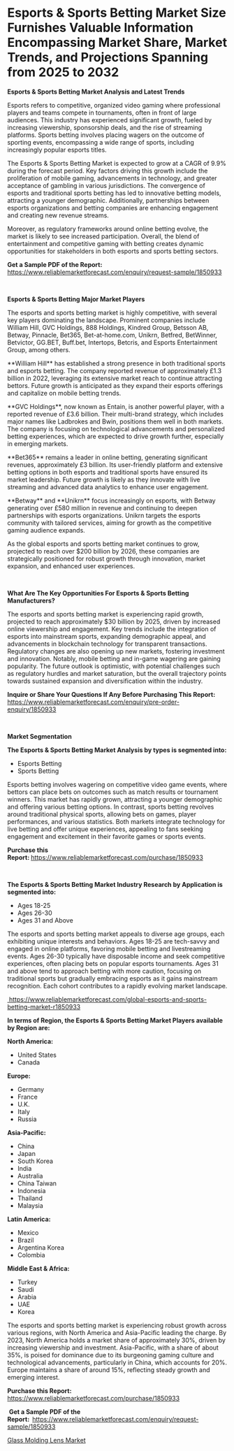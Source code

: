 <p><h1>Esports & Sports Betting Market Size Furnishes Valuable Information Encompassing Market Share, Market Trends, and Projections Spanning from 2025 to 2032</h1></p><p><strong>Esports & Sports Betting Market Analysis and Latest Trends</strong></p>
<p><p>Esports refers to competitive, organized video gaming where professional players and teams compete in tournaments, often in front of large audiences. This industry has experienced significant growth, fueled by increasing viewership, sponsorship deals, and the rise of streaming platforms. Sports betting involves placing wagers on the outcome of sporting events, encompassing a wide range of sports, including increasingly popular esports titles. </p><p>The Esports & Sports Betting Market is expected to grow at a CAGR of 9.9% during the forecast period. Key factors driving this growth include the proliferation of mobile gaming, advancements in technology, and greater acceptance of gambling in various jurisdictions. The convergence of esports and traditional sports betting has led to innovative betting models, attracting a younger demographic. Additionally, partnerships between esports organizations and betting companies are enhancing engagement and creating new revenue streams. </p><p>Moreover, as regulatory frameworks around online betting evolve, the market is likely to see increased participation. Overall, the blend of entertainment and competitive gaming with betting creates dynamic opportunities for stakeholders in both esports and sports betting sectors.</p></p>
<p><strong>Get a Sample PDF of the Report:&nbsp;</strong> <a href="https://www.reliablemarketforecast.com/enquiry/request-sample/1850933?utm_campaign=3357&utm_medium=2&utm_source=Github&utm_content=ia&utm_term=26032025&utm_id=esports-sports-betting">https://www.reliablemarketforecast.com/enquiry/request-sample/1850933</a></p>
<p>&nbsp;</p>
<p><strong>Esports & Sports Betting Major Market Players</strong></p>
<p><p>The esports and sports betting market is highly competitive, with several key players dominating the landscape. Prominent companies include William Hill, GVC Holdings, 888 Holdings, Kindred Group, Betsson AB, Betway, Pinnacle, Bet365, Bet-at-home.com, Unikrn, Betfred, BetWinner, Betvictor, GG.BET, Buff.bet, Intertops, Betcris, and Esports Entertainment Group, among others.</p><p>**William Hill** has established a strong presence in both traditional sports and esports betting. The company reported revenue of approximately £1.3 billion in 2022, leveraging its extensive market reach to continue attracting bettors. Future growth is anticipated as they expand their esports offerings and capitalize on mobile betting trends.</p><p>**GVC Holdings**, now known as Entain, is another powerful player, with a reported revenue of £3.6 billion. Their multi-brand strategy, which includes major names like Ladbrokes and Bwin, positions them well in both markets. The company is focusing on technological advancements and personalized betting experiences, which are expected to drive growth further, especially in emerging markets.</p><p>**Bet365** remains a leader in online betting, generating significant revenues, approximately £3 billion. Its user-friendly platform and extensive betting options in both esports and traditional sports have ensured its market leadership. Future growth is likely as they innovate with live streaming and advanced data analytics to enhance user engagement.</p><p>**Betway** and **Unikrn** focus increasingly on esports, with Betway generating over £580 million in revenue and continuing to deepen partnerships with esports organizations. Unikrn targets the esports community with tailored services, aiming for growth as the competitive gaming audience expands.</p><p>As the global esports and sports betting market continues to grow, projected to reach over $200 billion by 2026, these companies are strategically positioned for robust growth through innovation, market expansion, and enhanced user experiences.</p></p>
<p>&nbsp;</p>
<p><strong>What Are The Key Opportunities For Esports & Sports Betting Manufacturers?</strong></p>
<p><p>The esports and sports betting market is experiencing rapid growth, projected to reach approximately $30 billion by 2025, driven by increased online viewership and engagement. Key trends include the integration of esports into mainstream sports, expanding demographic appeal, and advancements in blockchain technology for transparent transactions. Regulatory changes are also opening up new markets, fostering investment and innovation. Notably, mobile betting and in-game wagering are gaining popularity. The future outlook is optimistic, with potential challenges such as regulatory hurdles and market saturation, but the overall trajectory points towards sustained expansion and diversification within the industry.</p></p>
<p><strong>Inquire or Share Your Questions If Any Before Purchasing This Report:</strong> <a href="https://www.reliablemarketforecast.com/enquiry/pre-order-enquiry/1850933?utm_campaign=3357&utm_medium=2&utm_source=Github&utm_content=ia&utm_term=26032025&utm_id=esports-sports-betting">https://www.reliablemarketforecast.com/enquiry/pre-order-enquiry/1850933</a></p>
<p>&nbsp;</p>
<p><strong>Market Segmentation</strong></p>
<p><strong>The Esports & Sports Betting Market Analysis by types is segmented into:</strong></p>
<p><ul><li>Esports Betting</li><li>Sports Betting</li></ul></p>
<p><p>Esports betting involves wagering on competitive video game events, where bettors can place bets on outcomes such as match results or tournament winners. This market has rapidly grown, attracting a younger demographic and offering various betting options. In contrast, sports betting revolves around traditional physical sports, allowing bets on games, player performances, and various statistics. Both markets integrate technology for live betting and offer unique experiences, appealing to fans seeking engagement and excitement in their favorite games or sports events.</p></p>
<p><strong>Purchase this Report:&nbsp;</strong><a href="https://www.reliablemarketforecast.com/purchase/1850933?utm_campaign=3357&utm_medium=2&utm_source=Github&utm_content=ia&utm_term=26032025&utm_id=esports-sports-betting">https://www.reliablemarketforecast.com/purchase/1850933</a></p>
<p>&nbsp;</p>
<p><strong>The Esports & Sports Betting Market Industry Research by Application is segmented into:</strong></p>
<p><ul><li>Ages 18-25</li><li>Ages 26-30</li><li>Ages 31 and Above</li></ul></p>
<p><p>The esports and sports betting market appeals to diverse age groups, each exhibiting unique interests and behaviors. Ages 18-25 are tech-savvy and engaged in online platforms, favoring mobile betting and livestreaming events. Ages 26-30 typically have disposable income and seek competitive experiences, often placing bets on popular esports tournaments. Ages 31 and above tend to approach betting with more caution, focusing on traditional sports but gradually embracing esports as it gains mainstream recognition. Each cohort contributes to a rapidly evolving market landscape.</p></p>
<p><a href="https://www.reliablemarketforecast.com/global-esports-and-sports-betting-market-r1850933?utm_campaign=3357&utm_medium=2&utm_source=Github&utm_content=ia&utm_term=26032025&utm_id=esports-sports-betting">&nbsp;https://www.reliablemarketforecast.com/global-esports-and-sports-betting-market-r1850933</a></p>
<p><strong>In terms of Region, the Esports & Sports Betting Market Players available by Region are:</strong></p>
<p>
    <p> <strong> North America: </strong>
        <ul>
            <li>United States</li>
            <li>Canada</li>
        </ul>
        </p> 
    <p> <strong> Europe: </strong>
        <ul>
            <li>Germany</li>
            <li>France</li>
            <li>U.K.</li>
            <li>Italy</li>
            <li>Russia</li>
        </ul>
        </p> 
    <p> <strong> Asia-Pacific: </strong>
        <ul>
            <li>China</li>
            <li>Japan</li>
            <li>South Korea</li>
            <li>India</li>
            <li>Australia</li>
            <li>China Taiwan</li>
            <li>Indonesia</li>
            <li>Thailand</li>
            <li>Malaysia</li>
        </ul>
        </p> 
    <p> <strong> Latin America: </strong>
        <ul>
            <li>Mexico</li>
            <li>Brazil</li>
            <li>Argentina Korea</li>
            <li>Colombia</li>
        </ul>
        </p> 
    <p> <strong> Middle East & Africa: </strong>
        <ul>
            <li>Turkey</li>
            <li>Saudi</li>
            <li>Arabia</li>
            <li>UAE</li>
            <li>Korea</li>
        </ul>
    </p>
    </p>
<p><p>The esports and sports betting market is experiencing robust growth across various regions, with North America and Asia-Pacific leading the charge. By 2023, North America holds a market share of approximately 30%, driven by increasing viewership and investment. Asia-Pacific, with a share of about 35%, is poised for dominance due to its burgeoning gaming culture and technological advancements, particularly in China, which accounts for 20%. Europe maintains a share of around 15%, reflecting steady growth and emerging interest.</p></p>
<p><strong>Purchase this Report: </strong><a href="https://www.reliablemarketforecast.com/purchase/1850933?utm_campaign=3357&utm_medium=2&utm_source=Github&utm_content=ia&utm_term=26032025&utm_id=esports-sports-betting">https://www.reliablemarketforecast.com/purchase/1850933</a></p>
<p>&nbsp;<strong>Get a Sample PDF of the Report:&nbsp;&nbsp;</strong><a href="https://www.reliablemarketforecast.com/enquiry/request-sample/1850933?utm_campaign=3357&utm_medium=2&utm_source=Github&utm_content=ia&utm_term=26032025&utm_id=esports-sports-betting">https://www.reliablemarketforecast.com/enquiry/request-sample/1850933</a></p>
<p><strong></strong></p>
<p><p><a href="https://github.com/kalsirollija/Market-Research-Report-List-1/blob/main/glass-molding-lens-market.md?utm_campaign=3357&utm_medium=2&utm_source=Github&utm_content=ia&utm_term=26032025&utm_id=esports-sports-betting">Glass Molding Lens Market</a></p></p>